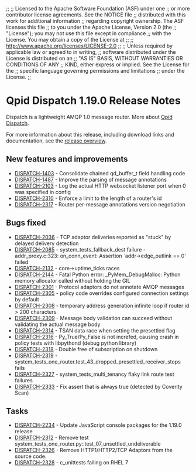 ;;
;; Licensed to the Apache Software Foundation (ASF) under one
;; or more contributor license agreements.  See the NOTICE file
;; distributed with this work for additional information
;; regarding copyright ownership.  The ASF licenses this file
;; to you under the Apache License, Version 2.0 (the
;; "License"); you may not use this file except in compliance
;; with the License.  You may obtain a copy of the License at
;; 
;;   http://www.apache.org/licenses/LICENSE-2.0
;; 
;; Unless required by applicable law or agreed to in writing,
;; software distributed under the License is distributed on an
;; "AS IS" BASIS, WITHOUT WARRANTIES OR CONDITIONS OF ANY
;; KIND, either express or implied.  See the License for the
;; specific language governing permissions and limitations
;; under the License.
;;

# Qpid Dispatch 1.19.0 Release Notes

Dispatch is a lightweight AMQP 1.0 message router. More about
[Qpid
Dispatch]({{site_url}}/components/dispatch-router/index.html).

For more information about this release, including download links and
documentation, see the [release overview](index.html).


## New features and improvements

 - [DISPATCH-1403](https://issues.apache.org/jira/browse/DISPATCH-1403) - Consolidate chained qd_buffer_t field handling code
 - [DISPATCH-1487](https://issues.apache.org/jira/browse/DISPATCH-1487) - Improve the parsing of message annotations
 - [DISPATCH-2103](https://issues.apache.org/jira/browse/DISPATCH-2103) - Log the actual HTTP websocket listener port when 0 was specified in config
 - [DISPATCH-2310](https://issues.apache.org/jira/browse/DISPATCH-2310) - Enforce a limit to the length of a router's id
 - [DISPATCH-2317](https://issues.apache.org/jira/browse/DISPATCH-2317) - Router per-message annotations version negotiation

## Bugs fixed

 - [DISPATCH-2036](https://issues.apache.org/jira/browse/DISPATCH-2036) - TCP adaptor deliveries reported as "stuck" by delayed delivery detection
 - [DISPATCH-2085](https://issues.apache.org/jira/browse/DISPATCH-2085) - system_tests_fallback_dest failure - addr_proxy.c:323: on_conn_event: Assertion `addr-&gt;edge_outlink == 0' failed
 - [DISPATCH-2132](https://issues.apache.org/jira/browse/DISPATCH-2132) - core-&gt;uptime_ticks races
 - [DISPATCH-2144](https://issues.apache.org/jira/browse/DISPATCH-2144) - Fatal Python error: _PyMem_DebugMalloc: Python memory allocator called without holding the GIL
 - [DISPATCH-2301](https://issues.apache.org/jira/browse/DISPATCH-2301) - Protocol adaptors do not annotate AMQP messages
 - [DISPATCH-2305](https://issues.apache.org/jira/browse/DISPATCH-2305) - policy code overrides configured connection settings by default
 - [DISPATCH-2308](https://issues.apache.org/jira/browse/DISPATCH-2308) - temporary address generation infinite loop if router id &gt; 200 characters
 - [DISPATCH-2309](https://issues.apache.org/jira/browse/DISPATCH-2309) - Message body validation can succeed without validating the actual message body
 - [DISPATCH-2314](https://issues.apache.org/jira/browse/DISPATCH-2314) - TSAN data race when setting the presettled flag
 - [DISPATCH-2316](https://issues.apache.org/jira/browse/DISPATCH-2316) - Py_True/Py_False is not increfed, causing crash in policy tests with libpythond (debug python library)
 - [DISPATCH-2318](https://issues.apache.org/jira/browse/DISPATCH-2318) - Double free of subscription on shutdown
 - [DISPATCH-2319](https://issues.apache.org/jira/browse/DISPATCH-2319) - system_tests_one_router.test_43_dropped_presettled_receiver_stops fails
 - [DISPATCH-2327](https://issues.apache.org/jira/browse/DISPATCH-2327) - system_tests_multi_tenancy flaky link route test failures
 - [DISPATCH-2333](https://issues.apache.org/jira/browse/DISPATCH-2333) - Fix assert that is always true (detected by Coverity Scan)

## Tasks

 - [DISPATCH-2234](https://issues.apache.org/jira/browse/DISPATCH-2234) - Update JavaScript console packages for the 1.19.0 release
 - [DISPATCH-2312](https://issues.apache.org/jira/browse/DISPATCH-2312) - Remove test system_tests_one_router.py::test_07_unsettled_undeliverable
 - [DISPATCH-2326](https://issues.apache.org/jira/browse/DISPATCH-2326) - Remove HTTP1/HTTP2/TCP Adaptors from the source code. 
 - [DISPATCH-2328](https://issues.apache.org/jira/browse/DISPATCH-2328) - c_unittests failing on RHEL 7